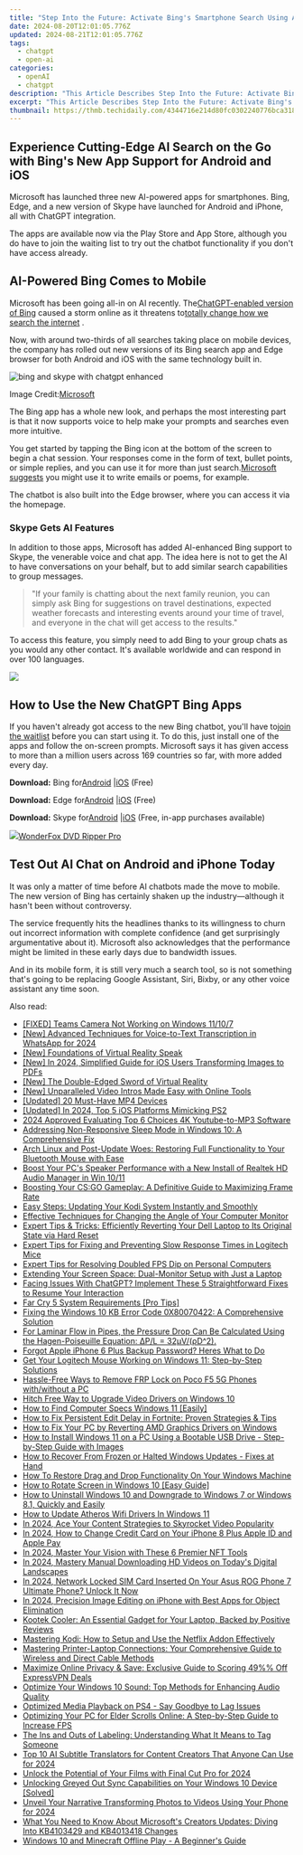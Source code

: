 ```yaml
---
title: "Step Into the Future: Activate Bing's Smartphone Search Using Artificial Intelligence – Available Now for Both Android and iOS"
date: 2024-08-20T12:01:05.776Z
updated: 2024-08-21T12:01:05.776Z
tags:
  - chatgpt
  - open-ai
categories:
  - openAI
  - chatgpt
description: "This Article Describes Step Into the Future: Activate Bing's Smartphone Search Using Artificial Intelligence – Available Now for Both Android and iOS"
excerpt: "This Article Describes Step Into the Future: Activate Bing's Smartphone Search Using Artificial Intelligence – Available Now for Both Android and iOS"
thumbnail: https://thmb.techidaily.com/4344716e214d80fc0302240776bca3183fcb221b8492651a99a24a405c1e3fa0.jpg
---
```


## Experience Cutting-Edge AI Search on the Go with Bing's New App Support for Android and iOS

 Microsoft has launched three new AI-powered apps for smartphones. Bing, Edge, and a new version of Skype have launched for Android and iPhone, all with ChatGPT integration.

 The apps are available now via the Play Store and App Store, although you do have to join the waiting list to try out the chatbot functionality if you don't have access already.

## AI-Powered Bing Comes to Mobile

 Microsoft has been going all-in on AI recently. The[ChatGPT-enabled version of Bing](https://www.makeuseof.com/microsoft-bing-gets-chatgpt-ai/) caused a storm online as it threatens to[totally change how we search the internet](https://www.makeuseof.com/is-chatgpt-search-engine-threat/) .

 Now, with around two-thirds of all searches taking place on mobile devices, the company has rolled out new versions of its Bing search app and Edge browser for both Android and iOS with the same technology built in.

![bing and skype with chatgpt enhanced](https://static1.makeuseofimages.com/wordpress/wp-content/uploads/2023/02/bing-and-skype-with-chatgpt-enhanced.jpg)

 Image Credit:[Microsoft](https://blogs.microsoft.com/blog/2023/02/22/the-new-bing-preview-experience-arrives-on-bing-and-edge-mobile-apps-introducing-bing-now-in-skype/)

 The Bing app has a whole new look, and perhaps the most interesting part is that it now supports voice to help make your prompts and searches even more intuitive.

 You get started by tapping the Bing icon at the bottom of the screen to begin a chat session. Your responses come in the form of text, bullet points, or simple replies, and you can use it for more than just search.[Microsoft suggests](https://blogs.microsoft.com/blog/2023/02/22/the-new-bing-preview-experience-arrives-on-bing-and-edge-mobile-apps-introducing-bing-now-in-skype/) you might use it to write emails or poems, for example.

 The chatbot is also built into the Edge browser, where you can access it via the homepage.

### Skype Gets AI Features

 In addition to those apps, Microsoft has added AI-enhanced Bing support to Skype, the venerable voice and chat app. The idea here is not to get the AI to have conversations on your behalf, but to add similar search capabilities to group messages.

> "If your family is chatting about the next family reunion, you can simply ask Bing for suggestions on travel destinations, expected weather forecasts and interesting events around your time of travel, and everyone in the chat will get access to the results."

 To access this feature, you simply need to add Bing to your group chats as you would any other contact. It's available worldwide and can respond in over 100 languages.

<!-- affiliate ads begin -->
<a href="https://secure.2checkout.com/order/checkout.php?PRODS=32667153&QTY=1&AFFILIATE=108875&CART=1"><img src="https://www.coolmuster.com/uploads/image/20201228/feature02.png" border="0"></a>
<!-- affiliate ads end -->
## How to Use the New ChatGPT Bing Apps

 If you haven't already got access to the new Bing chatbot, you'll have to[join the waitlist](https://www.makeuseof.com/try-bing-ai-powered-search-engine/) before you can start using it. To do this, just install one of the apps and follow the on-screen prompts. Microsoft says it has given access to more than a million users across 169 countries so far, with more added every day.

**Download:** Bing for[Android](https://www.anrdoezrs.net/links/7251228/type/dlg/sid/UUmuoUeUpU2022079/https://play.google.com/store/apps/details?id=com.microsoft.bing) |[iOS](https://apps.apple.com/us/app/microsoft-bing-search/id345323231) (Free)

**Download:** Edge for[Android](https://www.anrdoezrs.net/links/7251228/type/dlg/sid/UUmuoUeUpU2022079/https://play.google.com/store/apps/details?id=com.microsoft.emmx) |[iOS](https://apps.apple.com/us/app/microsoft-edge-web-browser/id1288723196) (Free)

**Download:** Skype for[Android](https://www.anrdoezrs.net/links/7251228/type/dlg/sid/UUmuoUeUpU2022079/https://play.google.com/store/apps/details?id=com.skype.raider) |[iOS](https://apps.apple.com/us/app/skype/id304878510) (Free, in-app purchases available)

<!-- affiliate ads begin -->
<a href="https://secure.2checkout.com/order/checkout.php?PRODS=3922934&QTY=1&AFFILIATE=108875&CART=1"><img src="https://secure.avangate.com/images/merchant/4b0a0290ad7df100b77e86839989a75e/products/ripperpro.png" border="0">WonderFox DVD Ripper Pro</a>
<!-- affiliate ads end -->
## Test Out AI Chat on Android and iPhone Today

 It was only a matter of time before AI chatbots made the move to mobile. The new version of Bing has certainly shaken up the industry—although it hasn't been without controversy.

 The service frequently hits the headlines thanks to its willingness to churn out incorrect information with complete confidence (and get surprisingly argumentative about it). Microsoft also acknowledges that the performance might be limited in these early days due to bandwidth issues.

 And in its mobile form, it is still very much a search tool, so is not something that's going to be replacing Google Assistant, Siri, Bixby, or any other voice assistant any time soon.


<ins class="adsbygoogle"
     style="display:block"
     data-ad-format="autorelaxed"
     data-ad-client="ca-pub-7571918770474297"
     data-ad-slot="1223367746"></ins>



<ins class="adsbygoogle"
     style="display:block"
     data-ad-client="ca-pub-7571918770474297"
     data-ad-slot="8358498916"
     data-ad-format="auto"
     data-full-width-responsive="true"></ins>

<span class="atpl-alsoreadstyle">Also read:</span>
<div><ul>
<li><a href="https://tech-haven.techidaily.com/fixed-teams-camera-not-working-on-windows-11107/"><u>[FIXED] Teams Camera Not Working on Windows 11/10/7</u></a></li>
<li><a href="https://screen-activity-recording.techidaily.com/new-advanced-techniques-for-voice-to-text-transcription-in-whatsapp-for-2024/"><u>[New] Advanced Techniques for Voice-to-Text Transcription in WhatsApp for 2024</u></a></li>
<li><a href="https://some-techniques.techidaily.com/new-foundations-of-virtual-reality-speak/"><u>[New] Foundations of Virtual Reality Speak</u></a></li>
<li><a href="https://vp-tips.techidaily.com/new-in-2024-simplified-guide-for-ios-users-transforming-images-to-pdfs/"><u>[New] In 2024, Simplified Guide for iOS Users  Transforming Images to PDFs</u></a></li>
<li><a href="https://some-guidance.techidaily.com/new-the-double-edged-sword-of-virtual-reality/"><u>[New] The Double-Edged Sword of Virtual Reality</u></a></li>
<li><a href="https://facebook-video-share.techidaily.com/new-unparalleled-video-intros-made-easy-with-online-tools/"><u>[New] Unparalleled Video Intros Made Easy with Online Tools</u></a></li>
<li><a href="https://extra-lessons.techidaily.com/updated-20-must-have-mp4-devices/"><u>[Updated] 20 Must-Have MP4 Devices</u></a></li>
<li><a href="https://screen-activity-recording.techidaily.com/updated-in-2024-top-5-ios-platforms-mimicking-ps2/"><u>[Updated] In 2024, Top 5 iOS Platforms Mimicking PS2</u></a></li>
<li><a href="https://article-files.techidaily.com/2024-approved-evaluating-top-6-choices-4k-youtube-to-mp3-software/"><u>2024 Approved  Evaluating Top 6 Choices  4K Youtube-to-MP3 Software</u></a></li>
<li><a href="https://tech-haven.techidaily.com/addressing-non-responsive-sleep-mode-in-windows-10-a-comprehensive-fix/"><u>Addressing Non-Responsive Sleep Mode in Windows 10: A Comprehensive Fix</u></a></li>
<li><a href="https://tech-haven.techidaily.com/arch-linux-and-post-update-woes-restoring-full-functionality-to-your-bluetooth-mouse-with-ease/"><u>Arch Linux and Post-Update Woes: Restoring Full Functionality to Your Bluetooth Mouse with Ease</u></a></li>
<li><a href="https://tech-haven.techidaily.com/boost-your-pcs-speaker-performance-with-a-new-install-of-realtek-hd-audio-manager-in-win-1011/"><u>Boost Your PC's Speaker Performance with a New Install of Realtek HD Audio Manager in Win 10/11</u></a></li>
<li><a href="https://tech-haven.techidaily.com/boosting-your-csgo-gameplay-a-definitive-guide-to-maximizing-frame-rate/"><u>Boosting Your CS:GO Gameplay: A Definitive Guide to Maximizing Frame Rate</u></a></li>
<li><a href="https://tech-haven.techidaily.com/easy-steps-updating-your-kodi-system-instantly-and-smoothly/"><u>Easy Steps: Updating Your Kodi System Instantly and Smoothly</u></a></li>
<li><a href="https://tech-haven.techidaily.com/effective-techniques-for-changing-the-angle-of-your-computer-monitor/"><u>Effective Techniques for Changing the Angle of Your Computer Monitor</u></a></li>
<li><a href="https://tech-haven.techidaily.com/expert-tips-and-tricks-efficiently-reverting-your-dell-laptop-to-its-original-state-via-hard-reset/"><u>Expert Tips & Tricks: Efficiently Reverting Your Dell Laptop to Its Original State via Hard Reset</u></a></li>
<li><a href="https://tech-haven.techidaily.com/expert-tips-for-fixing-and-preventing-slow-response-times-in-logitech-mice/"><u>Expert Tips for Fixing and Preventing Slow Response Times in Logitech Mice</u></a></li>
<li><a href="https://win-solutions.techidaily.com/expert-tips-for-resolving-doubled-fps-dip-on-personal-computers/"><u>Expert Tips for Resolving Doubled FPS Dip on Personal Computers</u></a></li>
<li><a href="https://tech-haven.techidaily.com/extending-your-screen-space-dual-monitor-setup-with-just-a-laptop/"><u>Extending Your Screen Space: Dual-Monitor Setup with Just a Laptop</u></a></li>
<li><a href="https://tech-haven.techidaily.com/1723808318995-facing-issues-with-chatgpt-implement-these-5-straightforward-fixes-to-resume-your-interaction/"><u>Facing Issues With ChatGPT? Implement These 5 Straightforward Fixes to Resume Your Interaction</u></a></li>
<li><a href="https://tech-haven.techidaily.com/far-cry-5-system-requirements-pro-tips/"><u>Far Cry 5 System Requirements [Pro Tips]</u></a></li>
<li><a href="https://tech-haven.techidaily.com/fixing-the-windows-10-kb-error-code-0x80070422-a-comprehensive-solution/"><u>Fixing the Windows 10 KB Error Code 0X80070422: A Comprehensive Solution</u></a></li>
<li><a href="https://tech-haven.techidaily.com/1723808001203-for-laminar-flow-in-pipes-the-pressure-drop-can-be-calculated-using-the-hagen-poiseuille-equation-dpl-32mvrd2/"><u>For Laminar Flow in Pipes, the Pressure Drop Can Be Calculated Using the Hagen-Poiseuille Equation: ΔP/L = 32μV/(ρD^2).</u></a></li>
<li><a href="https://ios-unlock.techidaily.com/forgot-apple-iphone-6-plus-backup-password-heres-what-to-do-by-drfone-ios/"><u>Forgot Apple iPhone 6 Plus Backup Password? Heres What to Do</u></a></li>
<li><a href="https://tech-haven.techidaily.com/get-your-logitech-mouse-working-on-windows-11-step-by-step-solutions/"><u>Get Your Logitech Mouse Working on Windows 11: Step-by-Step Solutions</u></a></li>
<li><a href="https://bypass-frp.techidaily.com/hassle-free-ways-to-remove-frp-lock-on-poco-f5-5g-phones-withwithout-a-pc-by-drfone-android/"><u>Hassle-Free Ways to Remove FRP Lock on Poco F5 5G Phones with/without a PC</u></a></li>
<li><a href="https://tech-haven.techidaily.com/hitch-free-way-to-upgrade-video-drivers-on-windows-10/"><u>Hitch Free Way to Upgrade Video Drivers on Windows 10</u></a></li>
<li><a href="https://tech-haven.techidaily.com/how-to-find-computer-specs-windows-11-easily/"><u>How to Find Computer Specs Windows 11 [Easily]</u></a></li>
<li><a href="https://tech-haven.techidaily.com/how-to-fix-persistent-edit-delay-in-fortnite-proven-strategies-and-tips/"><u>How to Fix Persistent Edit Delay in Fortnite: Proven Strategies & Tips</u></a></li>
<li><a href="https://tech-haven.techidaily.com/how-to-fix-your-pc-by-reverting-amd-graphics-drivers-on-windows/"><u>How to Fix Your PC by Reverting AMD Graphics Drivers on Windows</u></a></li>
<li><a href="https://tech-haven.techidaily.com/how-to-install-windows-11-on-a-pc-using-a-bootable-usb-drive-step-by-step-guide-with-images/"><u>How to Install Windows 11 on a PC Using a Bootable USB Drive - Step-by-Step Guide with Images</u></a></li>
<li><a href="https://tech-haven.techidaily.com/how-to-recover-from-frozen-or-halted-windows-updates-fixes-at-hand/"><u>How to Recover From Frozen or Halted Windows Updates - Fixes at Hand</u></a></li>
<li><a href="https://tech-haven.techidaily.com/how-to-restore-drag-and-drop-functionality-on-your-windows-machine/"><u>How To Restore Drag and Drop Functionality On Your Windows Machine</u></a></li>
<li><a href="https://tech-haven.techidaily.com/how-to-rotate-screen-in-windows-10-easy-guide/"><u>How to Rotate Screen in Windows 10 [Easy Guide]</u></a></li>
<li><a href="https://tech-haven.techidaily.com/1723808058729-how-to-uninstall-windows-10-and-downgrade-to-windows-7-or-windows-81-quickly-and-easily/"><u>How to Uninstall Windows 10 and Downgrade to Windows 7 or Windows 8.1, Quickly and Easily</u></a></li>
<li><a href="https://tech-haven.techidaily.com/how-to-update-atheros-wifi-drivers-in-windows-11/"><u>How to Update Atheros Wifi Drivers In Windows 11</u></a></li>
<li><a href="https://extra-lessons.techidaily.com/in-2024-ace-your-content-strategies-to-skyrocket-video-popularity/"><u>In 2024, Ace Your Content  Strategies to Skyrocket Video Popularity</u></a></li>
<li><a href="https://apple-account.techidaily.com/in-2024-how-to-change-credit-card-on-your-iphone-8-plus-apple-id-and-apple-pay-by-drfone-ios/"><u>In 2024, How to Change Credit Card on Your iPhone 8 Plus Apple ID and Apple Pay</u></a></li>
<li><a href="https://extra-skills.techidaily.com/in-2024-master-your-vision-with-these-6-premier-nft-tools/"><u>In 2024, Master Your Vision with These 6 Premier NFT Tools</u></a></li>
<li><a href="https://facebook-video-recording.techidaily.com/in-2024-mastery-manual-downloading-hd-videos-on-todays-digital-landscapes/"><u>In 2024, Mastery Manual  Downloading HD Videos on Today's Digital Landscapes</u></a></li>
<li><a href="https://sim-unlock.techidaily.com/in-2024-network-locked-sim-card-inserted-on-your-asus-rog-phone-7-ultimate-phone-unlock-it-now-by-drfone-android/"><u>In 2024, Network Locked SIM Card Inserted On Your Asus ROG Phone 7 Ultimate Phone? Unlock It Now</u></a></li>
<li><a href="https://article-helps.techidaily.com/in-2024-precision-image-editing-on-iphone-with-best-apps-for-object-elimination/"><u>In 2024, Precision Image Editing on iPhone with Best Apps for Object Elimination</u></a></li>
<li><a href="https://buynow-info.techidaily.com/kootek-cooler-an-essential-gadget-for-your-laptop-backed-by-positive-reviews/"><u>Kootek Cooler: An Essential Gadget for Your Laptop, Backed by Positive Reviews</u></a></li>
<li><a href="https://tech-haven.techidaily.com/mastering-kodi-how-to-setup-and-use-the-netflix-addon-effectively/"><u>Mastering Kodi: How to Setup and Use the Netflix Addon Effectively</u></a></li>
<li><a href="https://tech-haven.techidaily.com/mastering-printer-laptop-connections-your-comprehensive-guide-to-wireless-and-direct-cable-methods/"><u>Mastering Printer-Laptop Connections: Your Comprehensive Guide to Wireless and Direct Cable Methods</u></a></li>
<li><a href="https://tech-haven.techidaily.com/maximize-online-privacy-and-save-exclusive-guide-to-scoring-49-off-expressvpn-deals/"><u>Maximize Online Privacy & Save: Exclusive Guide to Scoring 49%% Off ExpressVPN Deals</u></a></li>
<li><a href="https://tech-haven.techidaily.com/optimize-your-windows-10-sound-top-methods-for-enhancing-audio-quality/"><u>Optimize Your Windows 10 Sound: Top Methods for Enhancing Audio Quality</u></a></li>
<li><a href="https://tech-haven.techidaily.com/optimized-media-playback-on-ps4-say-goodbye-to-lag-issues/"><u>Optimized Media Playback on PS4 - Say Goodbye to Lag Issues</u></a></li>
<li><a href="https://tech-haven.techidaily.com/optimizing-your-pc-for-elder-scrolls-online-a-step-by-step-guide-to-increase-fps/"><u>Optimizing Your PC for Elder Scrolls Online: A Step-by-Step Guide to Increase FPS</u></a></li>
<li><a href="https://tech-renaissance.techidaily.com/the-ins-and-outs-of-labeling-understanding-what-it-means-to-tag-someone/"><u>The Ins and Outs of Labeling: Understanding What It Means to Tag Someone</u></a></li>
<li><a href="https://ai-video-translation.techidaily.com/top-10-ai-subtitle-translators-for-content-creators-that-anyone-can-use-for-2024/"><u>Top 10 AI Subtitle Translators for Content Creators That Anyone Can Use for 2024</u></a></li>
<li><a href="https://some-guidance.techidaily.com/unlock-the-potential-of-your-films-with-final-cut-pro-for-2024/"><u>Unlock the Potential of Your Films with Final Cut Pro for 2024</u></a></li>
<li><a href="https://tech-haven.techidaily.com/unlocking-greyed-out-sync-capabilities-on-your-windows-10-device-solved/"><u>Unlocking Greyed Out Sync Capabilities on Your Windows 10 Device [Solved]</u></a></li>
<li><a href="https://facebook-video-footage.techidaily.com/unveil-your-narrative-transforming-photos-to-videos-using-your-phone-for-2024/"><u>Unveil Your Narrative  Transforming Photos to Videos Using Your Phone for 2024</u></a></li>
<li><a href="https://tech-haven.techidaily.com/what-you-need-to-know-about-microsofts-creators-updates-diving-into-kb4103429-and-kb4013418-changes/"><u>What You Need to Know About Microsoft's Creators Updates: Diving Into KB4103429 and KB4013418 Changes</u></a></li>
<li><a href="https://tech-haven.techidaily.com/windows-10-and-minecraft-offline-play-a-beginners-guide/"><u>Windows 10 and Minecraft Offline Play - A Beginner's Guide</u></a></li>
</ul></div>
